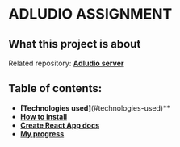 # ADLUDIO ASSIGNMENT 
## What this project is about


Related repository: **[Adludio server](https://github.com/evelinawahlstrom/ad-assignment-server)**

## Table of contents:
- **[Technologies used]**(#technologies-used)**
- **[How to install](#how-to-install)**
- **[Create React App docs](#create-react-app)**
- **[My progress](#my-progress)**
